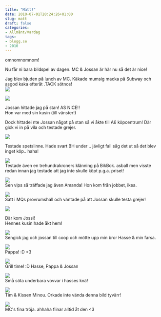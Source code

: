 ```yaml
---
title: "Mätt!"
date: 2010-07-01T20:24:26+01:00
slug: matt
draft: false
categories:
- Allmänt/Vardag
tags:
- blogg.se
- 2010
---
```

omnomnomnom!  
  
Nu får ni bara bildspel av dagen. MC & Jossan är här nu så det är nice!  
  
  
  
Jag blev bjuden på lunch av MC. Käkade mumsig macka på Subway och asgod kaka efteråt .TACK sötnos!  
![](/assets/images/blogg.se/dsc05780_96327098.jpg)  
  
  
  
  
![](https://cdn1.cdnme.se/cdn/9-1/701517/images/2010/dsc05781_96332323.jpg)  
  
Jossan hittade jag på stan! AS NICE!!  
Hon var med sin kusin (till vänster!)  
  
  
Dock hittadei nte Jossan något på stan så vi åkte till A6 köpcentrum! Där gick vi in på vila och testade grejer.  
  
![](/assets/images/blogg.se/dsc05782_96334543.jpg)  
  
Testade spetslinne. Hade svart BH under .. jävligt fail såg det ut så det blev inget köp.. haha!  
  
  
![](/assets/images/blogg.se/dsc05785_96334777.jpg)  
Testade även en trehundrakroners klänning på BikBok. asball men visste redan innan jag testade att jag inte skulle köpt p.g.a. priset!  
  
  
![](/assets/images/blogg.se/dsc05786_96335087.jpg)  
Sen vips så träffade jag även Amanda! Hon kom från jobbet, ikea.  
  
  
![](/assets/images/blogg.se/dsc05791_96335322.jpg)  
Satt i MQs provrumshall och väntade på att Jossan skulle testa grejer!  
  
  
![](/assets/images/blogg.se/dsc05796_96335425.jpg)  
  
Där kom Jossi!  
Hennes kusin hade åkt hem!  
  
  
![](/assets/images/blogg.se/dsc05798_96335624.jpg)  
Sengick jag och jossan till coop och mötte upp min bror Hasse & min farsa.  
  
  
  
![](/assets/images/blogg.se/dsc05800_96335770.jpg)  
Pappa! :D <3  
  
  
![](https://cdn1.cdnme.se/cdn/9-1/701517/images/2010/dsc05803_96335880.jpg)  
Grill time! :D Hasse, Pappa & Jossan  
  
  
![](/assets/images/blogg.se/dsc05806_96336056.jpg)  
Små söta underbara vovvar i hasses knä!  
  
  
![](/assets/images/blogg.se/dsc05810_96336150.jpg)  
Tim & Kissen Minou. Orkade inte vända denna bild tyvärr!  
  
  
![](/assets/images/blogg.se/dsc05811_96336242.jpg)  
MC's fina tröja. ahhaha flinar alltid åt den <3